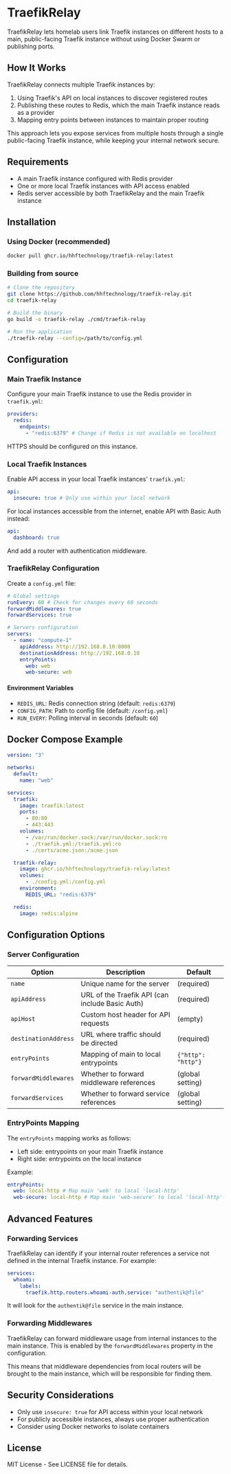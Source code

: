# TraefikRelay

TraefikRelay lets homelab users link Traefik instances on different hosts to a main, public-facing Traefik instance without using Docker Swarm or publishing ports.

## How It Works

TraefikRelay connects multiple Traefik instances by:

1. Using Traefik's API on local instances to discover registered routes
2. Publishing these routes to Redis, which the main Traefik instance reads as a provider
3. Mapping entry points between instances to maintain proper routing

This approach lets you expose services from multiple hosts through a single public-facing Traefik instance, while keeping your internal network secure.

## Requirements

- A main Traefik instance configured with Redis provider
- One or more local Traefik instances with API access enabled
- Redis server accessible by both TraefikRelay and the main Traefik instance

## Installation

### Using Docker (recommended)

```bash
docker pull ghcr.io/hhftechnology/traefik-relay:latest
```

### Building from source

```bash
# Clone the repository
git clone https://github.com/hhftechnology/traefik-relay.git
cd traefik-relay

# Build the binary
go build -o traefik-relay ./cmd/traefik-relay

# Run the application
./traefik-relay --config=/path/to/config.yml
```

## Configuration

### Main Traefik Instance

Configure your main Traefik instance to use the Redis provider in `traefik.yml`:

```yaml
providers:
  redis:
    endpoints:
      - "redis:6379" # Change if Redis is not available on localhost
```

HTTPS should be configured on this instance.

### Local Traefik Instances

Enable API access in your local Traefik instances' `traefik.yml`:

```yaml
api:
  insecure: true # Only use within your local network
```

For local instances accessible from the internet, enable API with Basic Auth instead:

```yaml
api:
  dashboard: true
```

And add a router with authentication middleware.

### TraefikRelay Configuration

Create a `config.yml` file:

```yaml
# Global settings
runEvery: 60 # Check for changes every 60 seconds
forwardMiddlewares: true
forwardServices: true

# Servers configuration
servers:
  - name: "compute-1"
    apiAddress: http://192.168.0.10:8080
    destinationAddress: http://192.168.0.10
    entryPoints:
      web: web
      web-secure: web
```

#### Environment Variables

- `REDIS_URL`: Redis connection string (default: `redis:6379`)
- `CONFIG_PATH`: Path to config file (default: `/config.yml`)
- `RUN_EVERY`: Polling interval in seconds (default: `60`)

## Docker Compose Example

```yaml
version: "3"

networks:
  default:
    name: "web"

services:
  traefik:
    image: traefik:latest
    ports:
      - 80:80
      - 443:443
    volumes:
      - /var/run/docker.sock:/var/run/docker.sock:ro
      - ./traefik.yml:/traefik.yml:ro
      - ./certs/acme.json:/acme.json

  traefik-relay:
    image: ghcr.io/hhftechnology/traefik-relay:latest
    volumes:
      - ./config.yml:/config.yml
    environment:
      REDIS_URL: "redis:6379"

  redis:
    image: redis:alpine
```

## Configuration Options

### Server Configuration

| Option               | Description                                     | Default            |
| -------------------- | ----------------------------------------------- | ------------------ |
| `name`               | Unique name for the server                      | (required)         |
| `apiAddress`         | URL of the Traefik API (can include Basic Auth) | (required)         |
| `apiHost`            | Custom host header for API requests             | (empty)            |
| `destinationAddress` | URL where traffic should be directed            | (required)         |
| `entryPoints`        | Mapping of main to local entrypoints            | `{"http": "http"}` |
| `forwardMiddlewares` | Whether to forward middleware references        | (global setting)   |
| `forwardServices`    | Whether to forward service references           | (global setting)   |

### EntryPoints Mapping

The `entryPoints` mapping works as follows:

- Left side: entrypoints on your main Traefik instance
- Right side: entrypoints on the local instance

Example:

```yaml
entryPoints:
  web: local-http # Map main 'web' to local 'local-http'
  web-secure: local-http # Map main 'web-secure' to local 'local-http'
```

## Advanced Features

### Forwarding Services

TraefikRelay can identify if your internal router references a service not defined in the internal Traefik instance. For example:

```yaml
services:
  whoami:
    labels:
      traefik.http.routers.whoami-auth.service: "authentik@file"
```

It will look for the `authentik@file` service in the main instance.

### Forwarding Middlewares

TraefikRelay can forward middleware usage from internal instances to the main instance. This is enabled by the `forwardMiddlewares` property in the configuration.

This means that middleware dependencies from local routers will be brought to the main instance, which will be responsible for finding them.

## Security Considerations

- Only use `insecure: true` for API access within your local network
- For publicly accessible instances, always use proper authentication
- Consider using Docker networks to isolate containers

## License

MIT License - See LICENSE file for details.
